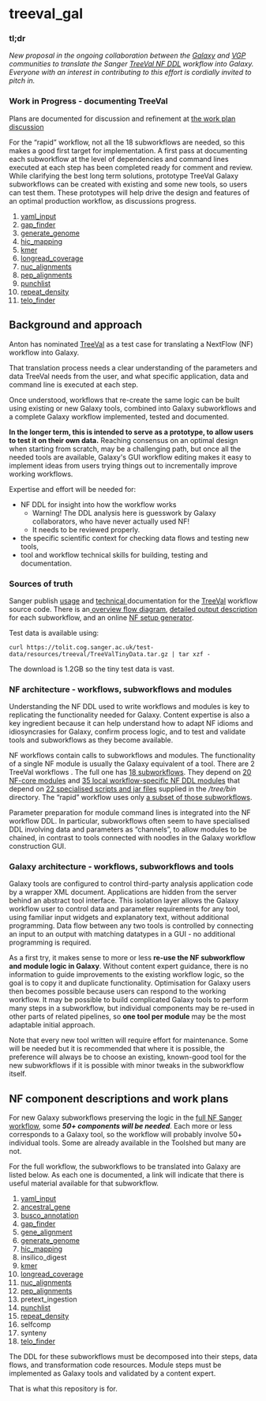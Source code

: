 # treeval_gal

### tl;dr
*New proposal in the ongoing collaboration between the [Galaxy](https://galaxyproject.org/) and [VGP](https://vertebrategenomesproject.org/) communities to
translate the Sanger [TreeVal NF DDL](https://github.com/sanger-tol/treeval/tree/dev) workflow into Galaxy. Everyone with an interest in contributing to
this effort is cordially invited to pitch in.*

### Work in Progress - documenting TreeVal

Plans are documented for discussion and refinement at [the work plan discussion](https://github.com/fubar2/treeval_gal/discussions/7#discussion-5920941)

For the “rapid” workflow, not all the 18 subworkflows are needed, so this makes a good first target for implementation.
A first pass at documenting each subworkflow at the level of dependencies and command lines executed at each step has been completed ready for comment and review.
While clarifying the best long term solutions, prototype TreeVal Galaxy subworkflows can be created with existing and some new tools, so users can test them.
These prototypes will help drive the design and features of an optimal production workflow, as discussions progress.

1. [yaml_input](yaml_input)
4. [gap_finder](gap_finder)
6.  [generate_genome](generate_genome)
7. [hic_mapping](hic_mapping)
9. [kmer](kmer)
10. [longread_coverage](longread_coverage)
11. [nuc_alignments](nuc_alignments)
12. [pep_alignments](pep_alignments)
14. [punchlist](punchlist)
15. [repeat_density](repeat_density)
18. [telo_finder](telo_finder)


<h2>Background and approach</h2>

Anton has nominated [TreeVal](https://github.com/sanger-tol/treeval/tree/dev) as a test case for translating a NextFlow (NF) workflow into Galaxy.

That translation process needs a clear understanding of the parameters and data TreeVal needs from the user, and what specific application, data and command line is executed at each step.

Once understood, workflows that re-create the same logic can be built using existing or new Galaxy tools, combined into Galaxy subworkflows and a complete Galaxy workflow implemented, tested and documented.

**In the longer term, this is intended to serve as a prototype, to allow users to test it on their own data.**
Reaching consensus on an optimal design when starting from scratch, may be a challenging path, but once all the needed tools are available, Galaxy's GUI workflow editing makes it easy to implement ideas
from users trying things out to incrementally improve working workflows.


Expertise and effort will be needed for:

* NF DDL for insight into how the workflow works
    * Warning! The DDL analysis here is guesswork by Galaxy collaborators, who have never actually used NF!
    * It needs to be reviewed properly.
* the specific scientific context for checking data flows and testing new tools,
* tool and workflow technical skills for building, testing and documentation.

<h3>Sources of truth</h3>

Sanger publish [usage](https://pipelines.tol.sanger.ac.uk/treeval/dev/usage) and [technical ](https://github.com/sanger-tol/treeval/blob/dev/docs/usage.md)documentation for the [TreeVal](https://github.com/sanger-tol/treeval/tree/dev) workflow source code. There is an[ overview flow diagram](https://raw.githubusercontent.com/sanger-tol/treeval/dev/docs/images/v1-1-0/treeval_1_1_0_full_diagram.png), [detailed output description](https://github.com/sanger-tol/treeval/blob/dev/docs/output.md) for each subworkflow, and an online [NF setup generator](https://pipelines.tol.sanger.ac.uk/launch?id=1700725399_4e71a73a94cf).

Test data is available using:

```
curl https://tolit.cog.sanger.ac.uk/test-data/resources/treeval/TreeValTinyData.tar.gz | tar xzf -
```

The download is 1.2GB so the tiny test data is vast.


<h3>NF architecture - workflows, subworkflows and modules</h3>

Understanding the NF DDL used to write workflows and modules is key to replicating the functionality needed for Galaxy. Content expertise is also a key ingredient because it can help understand how to adapt NF idioms and idiosyncrasies for Galaxy, confirm process logic, and to test and validate tools and subworkflows as they become available.

NF workflows contain calls to subworkflows and modules. The functionality of a single NF module is usually the Galaxy equivalent of a tool. There are 2 TreeVal workflows . The full one has [18 subworkflows](https://github.com/sanger-tol/treeval/tree/dev/subworkflows/local). They depend on [20 NF-core modules](https://github.com/sanger-tol/treeval/tree/dev/modules/nf-core) and [35 local workflow-specific NF DDL modules](https://github.com/sanger-tol/treeval/tree/dev/subworkflows/local) that depend on [22 specialised scripts and jar files](https://github.com/sanger-tol/treeval/tree/dev/bin) supplied in the _/tree/bin_ directory.  The “rapid” workflow uses only [a subset of those subworkflows](https://github.com/sanger-tol/treeval/blob/dev/workflows/treeval_rapid.nf).

Parameter preparation for module command lines is integrated into the NF workflow DDL. In particular, subworkflows often seem to have specialised DDL involving data and parameters as “channels”, to allow modules to be chained, in contrast to tools connected with noodles in the Galaxy workflow construction GUI.

<h3>Galaxy architecture - workflows, subworkflows and tools</h3>

Galaxy tools are configured to control third-party analysis application code by a wrapper XML document. Applications are hidden from the server behind an abstract tool interface. This isolation layer allows the
Galaxy workflow user to control data and parameter requirements for any tool, using familiar input widgets and explanatory text, without additional programming.
Data flow between any two tools is controlled by connecting an input to an output with matching datatypes in a GUI - no additional programming is required.

As a first try, it makes sense to more or less **re-use the NF subworkflow and module logic in Galaxy**.
Without content expert guidance, there is no information to guide improvements to the existing workflow logic, so the goal is to copy it and duplicate functionality.
Optimisation for Galaxy users then becomes possible because users can respond to the working workflow. It may be possible to build complicated Galaxy tools to perform many steps in a subworkflow, but individual components may be re-used in other parts of related pipelines, so **one tool per module** may be the most adaptable initial approach.

Note that every new tool written will require effort for maintenance. Some will be needed but it is recommended that where it is possible,
the preference will always be to choose an existing, known-good tool for the new subworkflows if it is possible with minor tweaks in the subworkflow itself.


<h2>NF component descriptions and work plans</h2>

For new Galaxy subworkflows preserving the logic in
the [full NF Sanger workflow](https://raw.githubusercontent.com/sanger-tol/treeval/dev/docs/images/v1-1-0/treeval_1_1_0_full_diagram.png),
some **_50+ components will be needed_**.
Each more or less corresponds to a Galaxy tool, so the workflow will probably involve 50+ individual tools.
Some are already available in the Toolshed but many are not.

For the full workflow, the subworkflows to be translated into Galaxy are listed below.
As each one is documented, a link will indicate that there is useful material available for that subworkflow.

1. [yaml_input](yaml_input)
2. [ancestral_gene](ancestral_gene)
3. [busco_annotation](busco_annotation)
4. [gap_finder](gap_finder)
5. [gene_alignment](gene_alignment)
6. [generate_genome](generate_genome)
7. [hic_mapping](hic_mapping)
8. insilico_digest
9. [kmer](kmer)
10. [longread_coverage](longread_coverage)
11. [nuc_alignments](nuc_alignments)
12. [pep_alignments](pep_alignments)
13. pretext_ingestion
14. [punchlist](punchlist)
15. [repeat_density](repeat_density)
16. selfcomp
17. synteny
18. [telo_finder](telo_finder)

The DDL for these subworkflows must be decomposed into their steps, data flows, and transformation code resources. Module steps must be implemented as Galaxy tools and validated by a content expert.

That is what this repository is for.
